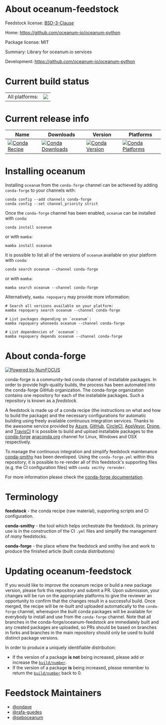 About oceanum-feedstock
=======================

Feedstock license: [BSD-3-Clause](https://github.com/conda-forge/oceanum-feedstock/blob/main/LICENSE.txt)

Home: https://github.com/oceanum-io/oceanum-python

Package license: MIT

Summary: Library for oceanum.io services

Development: https://github.com/oceanum-io/oceanum-python

Current build status
====================


<table><tr><td>All platforms:</td>
    <td>
      <a href="https://dev.azure.com/conda-forge/feedstock-builds/_build/latest?definitionId=21736&branchName=main">
        <img src="https://dev.azure.com/conda-forge/feedstock-builds/_apis/build/status/oceanum-feedstock?branchName=main">
      </a>
    </td>
  </tr>
</table>

Current release info
====================

| Name | Downloads | Version | Platforms |
| --- | --- | --- | --- |
| [![Conda Recipe](https://img.shields.io/badge/recipe-oceanum-green.svg)](https://anaconda.org/conda-forge/oceanum) | [![Conda Downloads](https://img.shields.io/conda/dn/conda-forge/oceanum.svg)](https://anaconda.org/conda-forge/oceanum) | [![Conda Version](https://img.shields.io/conda/vn/conda-forge/oceanum.svg)](https://anaconda.org/conda-forge/oceanum) | [![Conda Platforms](https://img.shields.io/conda/pn/conda-forge/oceanum.svg)](https://anaconda.org/conda-forge/oceanum) |

Installing oceanum
==================

Installing `oceanum` from the `conda-forge` channel can be achieved by adding `conda-forge` to your channels with:

```
conda config --add channels conda-forge
conda config --set channel_priority strict
```

Once the `conda-forge` channel has been enabled, `oceanum` can be installed with `conda`:

```
conda install oceanum
```

or with `mamba`:

```
mamba install oceanum
```

It is possible to list all of the versions of `oceanum` available on your platform with `conda`:

```
conda search oceanum --channel conda-forge
```

or with `mamba`:

```
mamba search oceanum --channel conda-forge
```

Alternatively, `mamba repoquery` may provide more information:

```
# Search all versions available on your platform:
mamba repoquery search oceanum --channel conda-forge

# List packages depending on `oceanum`:
mamba repoquery whoneeds oceanum --channel conda-forge

# List dependencies of `oceanum`:
mamba repoquery depends oceanum --channel conda-forge
```


About conda-forge
=================

[![Powered by
NumFOCUS](https://img.shields.io/badge/powered%20by-NumFOCUS-orange.svg?style=flat&colorA=E1523D&colorB=007D8A)](https://numfocus.org)

conda-forge is a community-led conda channel of installable packages.
In order to provide high-quality builds, the process has been automated into the
conda-forge GitHub organization. The conda-forge organization contains one repository
for each of the installable packages. Such a repository is known as a *feedstock*.

A feedstock is made up of a conda recipe (the instructions on what and how to build
the package) and the necessary configurations for automatic building using freely
available continuous integration services. Thanks to the awesome service provided by
[Azure](https://azure.microsoft.com/en-us/services/devops/), [GitHub](https://github.com/),
[CircleCI](https://circleci.com/), [AppVeyor](https://www.appveyor.com/),
[Drone](https://cloud.drone.io/welcome), and [TravisCI](https://travis-ci.com/)
it is possible to build and upload installable packages to the
[conda-forge](https://anaconda.org/conda-forge) [anaconda.org](https://anaconda.org/)
channel for Linux, Windows and OSX respectively.

To manage the continuous integration and simplify feedstock maintenance
[conda-smithy](https://github.com/conda-forge/conda-smithy) has been developed.
Using the ``conda-forge.yml`` within this repository, it is possible to re-render all of
this feedstock's supporting files (e.g. the CI configuration files) with ``conda smithy rerender``.

For more information please check the [conda-forge documentation](https://conda-forge.org/docs/).

Terminology
===========

**feedstock** - the conda recipe (raw material), supporting scripts and CI configuration.

**conda-smithy** - the tool which helps orchestrate the feedstock.
                   Its primary use is in the construction of the CI ``.yml`` files
                   and simplify the management of *many* feedstocks.

**conda-forge** - the place where the feedstock and smithy live and work to
                  produce the finished article (built conda distributions)


Updating oceanum-feedstock
==========================

If you would like to improve the oceanum recipe or build a new
package version, please fork this repository and submit a PR. Upon submission,
your changes will be run on the appropriate platforms to give the reviewer an
opportunity to confirm that the changes result in a successful build. Once
merged, the recipe will be re-built and uploaded automatically to the
`conda-forge` channel, whereupon the built conda packages will be available for
everybody to install and use from the `conda-forge` channel.
Note that all branches in the conda-forge/oceanum-feedstock are
immediately built and any created packages are uploaded, so PRs should be based
on branches in forks and branches in the main repository should only be used to
build distinct package versions.

In order to produce a uniquely identifiable distribution:
 * If the version of a package **is not** being increased, please add or increase
   the [``build/number``](https://docs.conda.io/projects/conda-build/en/latest/resources/define-metadata.html#build-number-and-string).
 * If the version of a package **is** being increased, please remember to return
   the [``build/number``](https://docs.conda.io/projects/conda-build/en/latest/resources/define-metadata.html#build-number-and-string)
   back to 0.

Feedstock Maintainers
=====================

* [@ondave](https://github.com/ondave/)
* [@rafa-guedes](https://github.com/rafa-guedes/)
* [@seboceanum](https://github.com/seboceanum/)

